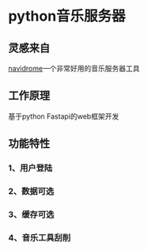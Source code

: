 # python音乐服务器

## 灵感来自

[navidrome](https://github.com/navidrome/navidrome)一个非常好用的音乐服务器工具

## 工作原理

基于python Fastapi的web框架开发

## 功能特性

### 1、用户登陆



### 2、数据可选

### 3、缓存可选

### 4、音乐工具刮削



